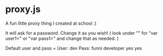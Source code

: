 # proxy.js
A fun little proxy thing I created at school :)


It will ask for a password.
Change it as you wish! 
( look under "</head>" for "var user1=" or "var pass1=" and change that as needed. )

Default user and pass =
User: dev
Pass: funni developer yes yes
